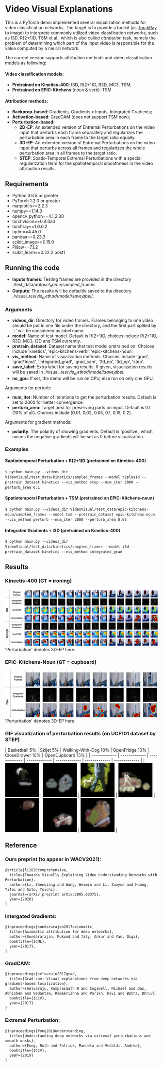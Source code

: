 # Video Visual Explanations

This is a PyTorch demo implemented several visualization methods for video classification networks. The target is to provide a toolkit (as [TorchRay](https://github.com/facebookresearch/TorchRay) to image) to interprete commonly utilized video classfication networks, such as I3D, R(2+1)D, TSM et al., which is also called *attribution* task, namely the problem of determining which part of the input video is responsible for the value computed by a neural network.

The current version supports attribution methods and video classification models as following:

#### Video classification models:
* **Pretrained on Kinetics-400**: I3D, R(2+1)D, R3D, MC3, TSM;
* **Pretrained on EPIC-Kitchens** (noun & verb): TSM.

#### Attribution methods:
* **Backprop-based**: Gradients, Gradients x Inputs, Integrated Gradients;
* **Activation-based**: GradCAM (does not support TSM now);
* **Perturbation-based**: 
  * **2D-EP**: An extended version of Entremal Perturbations on the video input that perturbs each frame separately and regularizes the perturbation area in each frame to the target ratio equally.
  * **3D-EP**: An extended version of Entremal Perturbations on the video input that perturbs across all frames and regularizes the whole perturbation area in all frames to the target ratio.
  * **STEP**: Spatio-Temporal Extremal Perturbations with a special regularization term for the spatiotemporal smoothness in the video attribution results.

## Requirements

* Python 3.6.5 or greater
* PyTorch 1.2.0 or greater
* matplotlib==2.2.3
* numpy==1.14.3
* opencv_python==4.1.2.30
* torchvision==0.4.0a0
* torchray==1.0.0.2
* tqdm==4.45.0
* pandas==0.23.3
* scikit_image==0.15.0
* Pillow==7.1.2
* scikit_learn==0.22.2.post1

## Running the code

* **Inputs frames**: Testing frames are provided in the directory ./test_data/$dataset_name$/sampled_frames
* **Outputs**: The results will be defaultly saved to the directory ./visual_res/$vis_method$/$model$/$save_label$/.

### Arguments
* **videos_dir**: Directory for video frames. Frames belonging to one video should be put in one file under the directory, and the first part splited by '-' will be considered as label name.
* **model**: Name of test model. Default is R(2+1)D, choices include R(2+1)D, R3D, MC3, I3D and TSM currently.
* **pretrain_dataset**: Dataset name that test model pretrained on. Choices include 'kinetics', 'epic-kitchens-verb', 'epic-kitchens-noun'.
* **vis_method**: Name of visualization methods. Choices include 'grad', 'grad*input', 'integrated_grad', 'grad_cam', '2d_ep', '3d_ep', 'step'. 
* **save_label**: Extra label for saving results. If given, visualization results will be saved in ./visual_res/$vis_method$/$model$/$save_label$.
* **no_gpu**: If set, the demo will be run on CPU, else run on only one GPU.

Arguments for perturb:
* **num_iter**: Number of iterations to get the perturbation results. Default is set to 2000 for better convergence.
* **perturb_area**: Target area for preserving parts on input. Default is 0.1 (10% of all). Choices include [0.01, 0.02, 0.05, 0.1, 0.15, 0.2].

Arguments for gradient methods:
* **polarity**: The polarity of showing gradients. Default is 'positive', which means the negative gradients will be set as 0 before visualization.

### Examples

#### Saptiotemporal Perturbation + R(2+1)D (pretrained on Kinetics-400)
`$ python main.py --videos_dir VideoVisual/test_data/kinetics/sampled_frames --model r2plus1d --pretrain_dataset kinetics --vis_method step --num_iter 2000 --perturb_area 0.1`

#### Spatiotemporal Perturbation + TSM (pretrained on EPIC-Kitchens-noun)
`$ python main.py --videos_dir VideoVisual/test_data/epic-kitchens-noun/sampled_frames --model tsm --pretrain_dataset epic-kitchens-noun --vis_method perturb --num_iter 2000 --perturb_area 0.05`

#### Integrated Gradients + I3D (pretrained on Kinetics-400)
`$ python main.py --videos_dir VideoVisual/test_data/kinetics/sampled_frames --model i3d --pretrain_dataset kinetics --vis_method integrated_grad`


## Results

### Kinectis-400 (GT = ironing)
![Kinectis-400 (GT = ironing)](figures/res_fig_kinetics.png)
'Perturbation' denotes 3D-EP here.
### EPIC-Kitchens-Noun (GT = cupboard)
![EPIC-Kitchens-Noun (GT = cupboard)](figures/res_fig_epic.png)
'Perturbation' denotes 3D-EP here.

### GIF visualization of perturbation results (on UCF101 dataset by STEP)
<!-- #### Long Jump
![ucf101-longjump](figures/v_LongJump_g01_c06_frames.gif) ![ucf101-longjump](figures/v_LongJump_g01_c06_ptb.gif)
#### Walking With Dog
![ucf101-walikingdog](figures/v_WalkingWithDog_g06_c05_frames.gif) ![ucf101-walikingdog](figures/v_WalkingWithDog_g06_c05_ptb.gif) -->

<!-- | <div style="width:100px">Basketball 5%</div> | <div style="width:100px">Skijet 5%</div> | <div style="width:100px">Walking-With-Dog 10%</div> | <div style="width:100px">OpenFridge 10%</div> | <div style="width:100px">CloseDrawer 10%</div> | <div style="width:100px">OpenCupboard 15%</div> |
| ------------- | ------------- | ------------- | ------------- | ------------- | ------------- | ------------- |
| <img src="figures/step_gif_res/basketball_05.gif" width=100/> | <img src="figures/step_gif_res/skijet_05.gif" width=100/> | <img src="figures/step_gif_res/walking_with_dog_10.gif" width=100/> | <img src="figures/step_gif_res/fencing_10.gif" width=100/> | <img src="figures/step_gif_res/open_fridge_10.gif" width=100/> | <img src="figures/step_gif_res/close_drawer_10.gif" width=100/> | <img src="figures/step_gif_res/open_cupboard_15.gif" width=100/> | -->

| Basketball 5% | Skijet 5% | Walking-With-Dog 10% | OpenFridge 10% | CloseDrawer 10% | OpenCupboard 15% |
| ------------- | ------------- | ------------- | ------------- | ------------- | ------------- | ------------- |
| ![](figures/step_gif_res/basketball_05.gif) | ![](figures/step_gif_res/skijet_05.gif) | ![](figures/step_gif_res/walking_with_dog_10.gif) | ![](figures/step_gif_res/fencing_10.gif) | ![](figures/step_gif_res/open_fridge_10.gif) | ![](figures/step_gif_res/close_drawer_10.gif) | ![](figures/step_gif_res/open_cupboard_15.gif) |

## Reference

### Ours preprint (to appear in WACV2021):
```
@article{li2020comprehensive,
  title={Towards Visually Explaining Video Understanding Networks with Perturbation},
  author={Li, Zhenqiang and Wang, Weimin and Li, Zuoyue and Huang, Yifei and Sato, Yoichi},
  journal={arXiv preprint arXiv:2005.00375},
  year={2020}
}
```

### Intergated Gradients:
```
@inproceedings{sundararajan2017axiomatic,
  title={Axiomatic attribution for deep networks},
  author={Sundararajan, Mukund and Taly, Ankur and Yan, Qiqi},
  booktitle={ICML},
  year={2017},
}
```

### GradCAM:
```
@inproceedings{selvaraju2017grad,
  title={Grad-cam: Visual explanations from deep networks via gradient-based localization},
  author={Selvaraju, Ramprasaath R and Cogswell, Michael and Das, Abhishek and Vedantam, Ramakrishna and Parikh, Devi and Batra, Dhruv},
  booktitle={ICCV},
  year={2017}
}
```

### Extremal Perturbation:
```
@inproceedings{fong2019understanding,
  title={Understanding deep networks via extremal perturbations and smooth masks},
  author={Fong, Ruth and Patrick, Mandela and Vedaldi, Andrea},
  booktitle={ICCV},
  year={2019}
}
```
